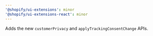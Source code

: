 ```yaml
---
'@shopify/ui-extensions': minor
'@shopify/ui-extensions-react': minor
---
```


Adds the new `customerPrivacy` and `applyTrackingConsentChange` APIs. 
